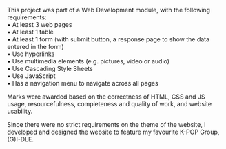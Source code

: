This project was part of a Web Development module, with the following requirements:
<br>•	At least 3 web pages
<br>•	At least 1 table
<br>•	At least 1 form (with submit button, a response page to show the data entered in the form)
<br>•	Use hyperlinks
<br>•	Use multimedia elements (e.g. pictures, video or audio)
<br>•	Use Cascading Style Sheets
<br>•	Use JavaScript
<br>•	Has a navigation menu to navigate across all pages

Marks were awarded based on the correctness of HTML, CSS and JS usage, resourcefulness, completeness and quality of work, and website usability.

Since there were no strict requirements on the theme of the website, I developed and designed the website to feature my favourite K-POP Group, (G)I-DLE.
